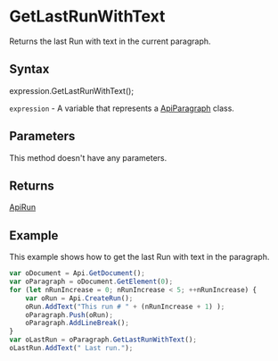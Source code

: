 # GetLastRunWithText

Returns the last Run with text in the current paragraph.

## Syntax

expression.GetLastRunWithText();

`expression` - A variable that represents a [ApiParagraph](../ApiParagraph.md) class.

## Parameters

This method doesn't have any parameters.

## Returns

[ApiRun](../../ApiRun/ApiRun.md)

## Example

This example shows how to get the last Run with text in the paragraph.

```javascript
var oDocument = Api.GetDocument();
var oParagraph = oDocument.GetElement(0);
for (let nRunIncrease = 0; nRunIncrease < 5; ++nRunIncrease) {
	var oRun = Api.CreateRun();
	oRun.AddText("This run # " + (nRunIncrease + 1) );
	oParagraph.Push(oRun);
	oParagraph.AddLineBreak();
}
var oLastRun = oParagraph.GetLastRunWithText();
oLastRun.AddText(" Last run.");
```
